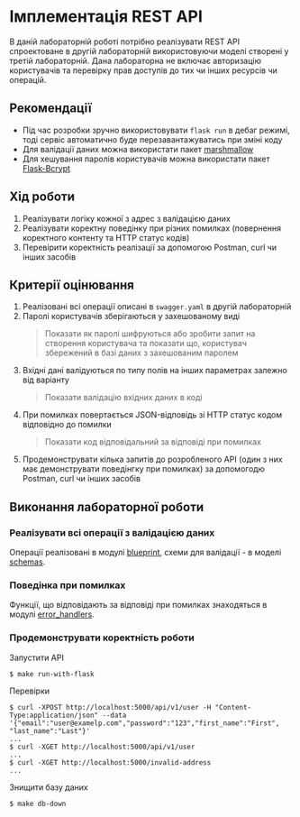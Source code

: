 # Імплементація REST API

В даній лабораторній роботі потрібно реалізувати REST API спроектоване в другій лабораторній використовуючи моделі створені у третій лабораторній. Дана лабораторна не включає авторизацію користувачів та перевірку прав доступів до тих чи інших ресурсів чи операцій.
 
## Рекомендації

* Під час розробки зручно використовувати `flask run` в дебаг режимі, тоді сервіс автоматично буде перезавантажуватись при зміні коду
* Для валідації даних можна використати пакет [marshmallow](https://marshmallow.readthedocs.io/en/stable/)
* Для хешування паролів користувачів можна використати пакет [Flask-Bcrypt](https://flask-bcrypt.readthedocs.io/en/latest/)

## Хід роботи

1. Реалізувати логіку кожної з адрес з валідацією даних
3. Реалізувати коректну поведінку при різних помилках (повернення коректного контенту та HTTP статус кодів)
4. Перевірити коректність реалізації за допомогою Postman, curl чи інших засобів

## Критерії оцінювання

1. Реалізовані всі операції описані в `swagger.yaml` в другій лабораторній
2. Паролі користувачів зберігаються у захешованому виді
    > Показати як паролі шифруються або зробити запит на створення користувача та показати що, користувач збережений в базі даних з захешованим паролем
3. Вхідні дані валідуються по типу полів на інших параметрах залежно від варіанту
    > Показати валідацію вхідних даних в коді
4. При помилках повертається JSON-відповідь зі HTTP статус кодом відповідно до помилки
    > Показати код відповідальний за відповіді при помилках
5. Продемонструвати кілька запитів до розробленого API (один з них має демонструвати поведінгку при помилках) за допомогодю Postman, curl чи інших засобів

## Виконання лабораторної роботи

### Реалізувати всі операції з валідацією даних

Операції реалізовані в модулі [blueprint](lab4/blueprint.py), схеми для валідації - в моделі [schemas](lab4/schemas.py).

### Поведінка при помилках

Функції, що відповідають за відповіді при помилках знаходяться в модулі [error_handlers](lab4/error_handlers.py).

### Продемонструвати коректність роботи

Запустити API
```shell script
$ make run-with-flask
```

Перевірки
```shell script
$ curl -XPOST http://localhost:5000/api/v1/user -H "Content-Type:application/json" --data '{"email":"user@examelp.com","password":"123","first_name":"First", "last_name":"Last"}'
...
$ curl -XGET http://localhost:5000/api/v1/user
...
$ curl -XGET http://localhost:5000/invalid-address
...
```

Знищити базу даних
```shell script
$ make db-down
```
